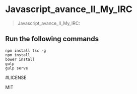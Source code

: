 # Javascript_avance_II_My_IRC

> Javascript_avance_II_My_IRC:

## Run the following commands
```
npm install tsc -g
npm install
bower install
gulp
gulp serve
```

#LICENSE

MIT
